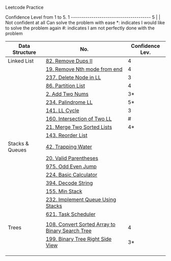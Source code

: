  Leetcode Practice 


Confidence Level from 1 to 5.
1 --------------------------------------- 5
|                                         |
Not confident at all                 Can solve the problem with ease 
\*: indicates I would like to solve the problem again 
\#: indicates I am not perfectly done with the problem 


| Data Structure | No. | Confidence Lev. |  
|----------------|-----|-----------------|
| Linked List | [82. Remove Dups II](https://github.com/Haabibi/algorithm_practice/blob/master/LeetCode/82.py) | 4 | 
|             | [19. Remove Nth mode from end](https://github.com/Haabibi/algorithm_practice/blob/master/LeetCode/19.py) | 4 |
|             | [237. Delete Node in LL](https://github.com/Haabibi/algorithm_practice/blob/master/LeetCode/237.py) | 3 | 
|             | [86. Partition List](https://github.com/Haabibi/algorithm_practice/blob/master/LeetCode/86.py) | 4 | 
|             | [2. Add Two Nums](https://github.com/Haabibi/algorithm_practice/blob/master/LeetCode/2.py) | 3\* | 
|             | [234. Palindrome LL](https://github.com/haabibi/algorithm_practice/blob/master/leetcode/234.py) | 5\* | 
|             | [141. LL Cycle](https://github.com/haabibi/algorithm_practice/blob/master/leetcode/141.py) | 3 | 
|             | [160. Intersection of Two LL](https://github.com/haabibi/algorithm_practice/blob/master/leetcode/160.py) | \# |
|             | [21. Merge Two Sorted Lists](http://github.com/haabibi/algorithm_practice/blob/master/leetcode/21.py) | 4\* | 
|             | [143. Reorder List](http://github.com/haabibi/algorithm_practice/blob/master/leetcode/143.py) | | 
| Stacks & Queues | [42. Trapping Water]() | | 
|             | [20. Valid Parentheses]() | | 
|             | [975. Odd Even Jump]() | | 
|             | [224. Basic Calculator]() | | 
|             | [394. Decode String]() | | 
|             | [155. Min Stack]() | | 
|             | [232. Implement Queue Using Stacks]() | | 
|             | [621. Task Scheduler]() | | 
|             | []() | | 
|Trees        | [108. Convert Sorted Array to Binary Search Tree](http://github.com/haabibi/algorithm_practice/blob/master/leetcode/108.py) | 4 | 
|             | [199. Binary Tree Right Side View](http://github.com/haabibi/algorithm_practice/blob/master/leetcode/108.py) | 3\* | 
|             | []() | | 
|             | []() | | 
|             | []() | | 

